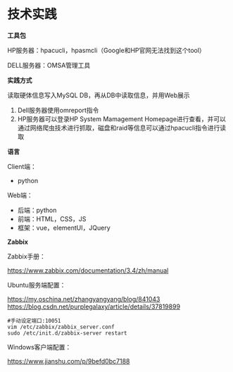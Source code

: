 技术实践
===

**工具包**

HP服务器：hpacucli，hpasmcli（Google和HP官网无法找到这个tool）

DELL服务器：OMSA管理工具

**实践方式**

读取硬体信息写入MySQL DB，再从DB中读取信息，并用Web展示

1. Dell服务器使用omreport指令
2. HP服务器可以登录HP System Mamagement Homepage进行查看，并可以通过网络爬虫技术进行抓取，磁盘和raid等信息可以通过hpacucli指令进行读取

**语言**

Client端：

- python

Web端：

- 后端：python
- 前端：HTML，CSS，JS
- 框架：vue，elementUI，JQuery

**Zabbix**

Zabbix手册：

https://www.zabbix.com/documentation/3.4/zh/manual

Ubuntu服务端配置：

https://my.oschina.net/zhangyangyang/blog/841043
https://blog.csdn.net/purplegalaxy/article/details/37819899



```sheel
#手动设定端口:10051
vim /etc/zabbix/zabbix_server.conf
sudo /etc/init.d/zabbix-server restart
```

Windows客户端配置：

https://www.jianshu.com/p/9befd0bc7188